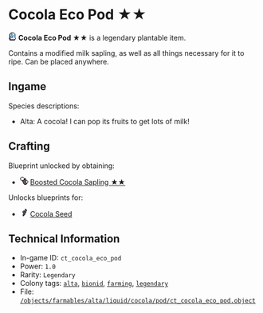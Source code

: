 # Cocola Eco Pod ★★

<img src="https://raw.githubusercontent.com/Ceterai/Enternia/main/objects/farmables/alta/liquid/cocola/pod/icon.png" alt="Cocola Eco Pod ★★ icon" loading="lazy" height=16px width="auto" /> **Cocola Eco Pod ★★** is a legendary plantable item.

Contains a modified milk sapling, as well as all things necessary for it to ripe. Can be placed anywhere.

## Ingame

Species descriptions:

- Alta: A cocola! I can pop its fruits to get lots of milk!

## Crafting

Blueprint unlocked by obtaining:

- <img src="https://raw.githubusercontent.com/Ceterai/Enternia/main/objects/farmables/alta/liquid/cocola/boosted/icon.png" alt="Boosted Cocola Sapling ★★ icon" loading="lazy" height=16px width="auto" /> [Boosted Cocola Sapling ★★](https://ceterai.github.io/MyEnternia/Wiki/BoostedCocolaSapling)

Unlocks blueprints for:

- <img src="https://raw.githubusercontent.com/Ceterai/Enternia/main/objects/farmables/alta/liquid/cocola/icon.png" alt="Cocola Seed icon" loading="lazy" height=16px width="auto" /> [Cocola Seed](https://ceterai.github.io/MyEnternia/Wiki/CocolaSeed)

## Technical Information

- In-game ID: `ct_cocola_eco_pod`
- Power: `1.0`
- Rarity: `Legendary`
- Colony tags: [`alta`](https://ceterai.github.io/MyEnternia/Wiki/Tags/Alta), [`bionid`](https://ceterai.github.io/MyEnternia/Wiki/Tags/Bionid), [`farming`](https://ceterai.github.io/MyEnternia/Wiki/Tags/Farming), [`legendary`](https://ceterai.github.io/MyEnternia/Wiki/Tags/Legendary)
- File: [`/objects/farmables/alta/liquid/cocola/pod/ct_cocola_eco_pod.object`](https://github.com/Ceterai/Enternia/blob/main/objects/farmables/alta/liquid/cocola/pod/ct_cocola_eco_pod.object)
